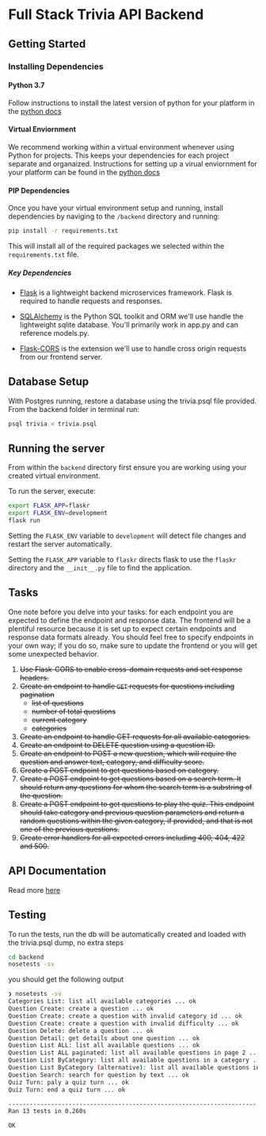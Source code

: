 # Full Stack Trivia API Backend

## Getting Started

### Installing Dependencies

#### Python 3.7

Follow instructions to install the latest version of python for your platform in the [python docs](https://docs.python.org/3/using/unix.html#getting-and-installing-the-latest-version-of-python)

#### Virtual Enviornment

We recommend working within a virtual environment whenever using Python for projects. This keeps your dependencies for each project separate and organaized. Instructions for setting up a virual enviornment for your platform can be found in the [python docs](https://packaging.python.org/guides/installing-using-pip-and-virtual-environments/)

#### PIP Dependencies

Once you have your virtual environment setup and running, install dependencies by naviging to the `/backend` directory and running:

```bash
pip install -r requirements.txt
```

This will install all of the required packages we selected within the `requirements.txt` file.

##### Key Dependencies

- [Flask](http://flask.pocoo.org/)  is a lightweight backend microservices framework. Flask is required to handle requests and responses.

- [SQLAlchemy](https://www.sqlalchemy.org/) is the Python SQL toolkit and ORM we'll use handle the lightweight sqlite database. You'll primarily work in app.py and can reference models.py. 

- [Flask-CORS](https://flask-cors.readthedocs.io/en/latest/#) is the extension we'll use to handle cross origin requests from our frontend server.

## Database Setup
With Postgres running, restore a database using the trivia.psql file provided. From the backend folder in terminal run:

```bash
psql trivia < trivia.psql
```

## Running the server

From within the `backend` directory first ensure you are working using your created virtual environment.

To run the server, execute:

```bash
export FLASK_APP=flaskr
export FLASK_ENV=development
flask run
```

Setting the `FLASK_ENV` variable to `development` will detect file changes and restart the server automatically.

Setting the `FLASK_APP` variable to `flaskr` directs flask to use the `flaskr` directory and the `__init__.py` file to find the application.

## Tasks

One note before you delve into your tasks: for each endpoint you are expected to define the endpoint and response data. The frontend will be a plentiful resource because it is set up to expect certain endpoints and response data formats already. You should feel free to specify endpoints in your own way; if you do so, make sure to update the frontend or you will get some unexpected behavior.

1. ~~Use Flask-CORS to enable cross-domain requests and set response headers.~~
2. ~~Create an endpoint to handle `GET` requests for questions including pagination~~
   - ~~list of questions~~
   - ~~number of total questions~~
   - ~~current category~~
   - ~~categories~~
3. ~~Create an endpoint to handle GET requests for all available categories.~~
4. ~~Create an endpoint to DELETE question using a question ID.~~
5. ~~Create an endpoint to POST a new question, which will require the question and answer text, category, and difficulty score.~~
6. ~~Create a POST endpoint to get questions based on category.~~
7. ~~Create a POST endpoint to get questions based on a search term. It should return any questions for whom the search term is a substring of the question.~~
8. ~~Create a POST endpoint to get questions to play the quiz. This endpoint should take category and previous question parameters and return a random questions within the given category, if provided, and that is not one of the previous questions.~~
9. ~~Create error handlers for all expected errors including 400, 404, 422 and 500.~~

## API Documentation

Read more [here](./API_DOCS.md)


## Testing

To run the tests, run
the db will be automatically created and loaded with the trivia.psql dump, no extra steps

```sh
cd backend
nosetests -sv
```

you should get the following output

```sh
❯ nosetests -sv
Categories List: list all available categories ... ok
Question Create: create a question ... ok
Question Create: create a question with invalid category id ... ok
Question Create: create a question with invalid difficulty ... ok
Question Delete: delete a question ... ok
Question Detail: get details about one question ... ok
Question List ALL: list all available questions ... ok
Question List ALL paginated: list all available questions in page 2 ... ok
Question List ByCategory: list all available questions in a category ... ok
Question List ByCategory (alternative): list all available questions in a category ... ok
Question Search: search for question by text ... ok
Quiz Turn: paly a quiz turn ... ok
Quiz Turn: end a quiz turn ... ok

----------------------------------------------------------------------
Ran 13 tests in 0.260s

OK
```